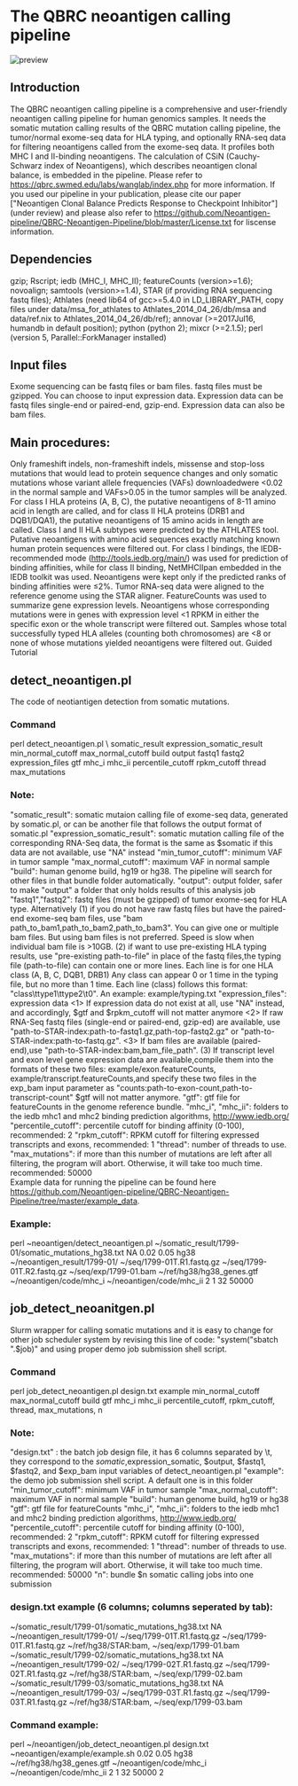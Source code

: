 # The QBRC neoantigen calling pipeline
![preview](https://github.com/Neoantigen-pipeline/Neoantigen-pipeline/blob/master/qbrc.jpeg)
## Introduction
The QBRC neoantigen calling pipeline is a comprehensive and user-friendly neoantigen calling pipeline for human genomics samples. It needs the somatic mutation calling results of the QBRC mutation calling pipeline, the tumor/normal exome-seq data for HLA typing, and optionally RNA-seq data for filtering neoantigens called from the exome-seq data. It profiles both MHC I and II-binding neoantigens. The calculation of CSiN (Cauchy-Schwarz index of Neoantigens), which describes neoantigen clonal balance, is embedded in the pipeline. Please refer to https://qbrc.swmed.edu/labs/wanglab/index.php for more information. If you used our pipeline in your publication, please cite our paper ["Neoantigen Clonal Balance Predicts Response to Checkpoint Inhibitor"] (under review) and please also refer to https://github.com/Neoantigen-pipeline/QBRC-Neoantigen-Pipeline/blob/master/License.txt for liscense information.
## Dependencies
gzip; Rscript; iedb (MHC_I, MHC_II); featureCounts (version>=1.6); novoalign; samtools (version>=1.4), STAR (if providing RNA sequencing fastq files); Athlates (need lib64 of gcc>=5.4.0 in LD_LIBRARY_PATH, copy files under data/msa_for_athlates to Athlates_2014_04_26/db/msa and data/ref.nix to Athlates_2014_04_26/db/ref); annovar (>=2017Jul16, humandb in default position); python (python 2); mixcr (>=2.1.5); perl (version 5, Parallel::ForkManager installed)
## Input files
Exome sequencing can be fastq files or bam files. fastq files must be gzipped. You can choose to input expression data. Expression data can be fastq files single-end or paired-end, gzip-end. Expression data can also be bam files.
## Main procedures:
Only frameshift indels, non-frameshift indels, missense and stop-loss mutations that would lead to protein sequence changes and only somatic mutations whose variant allele frequencies (VAFs) downloadedwere <0.02 in the normal sample and VAFs>0.05 in the tumor samples will be analyzed. For class I HLA proteins (A, B, C), the putative neoantigens of 8-11 amino acid in length are called, and for class II HLA proteins (DRB1 and DQB1/DQA1), the putative neoantigens of 15 amino acids in length are called. Class I and II HLA subtypes were predicted by the ATHLATES tool. Putative neoantigens with amino acid sequences exactly matching known human protein sequences were filtered out. For class I bindings, the IEDB-recommended mode (http://tools.iedb.org/main/) was used for prediction of binding affinities, while for class II binding, NetMHCIIpan embedded in the IEDB toolkit was used. Neoantigens were kept only if the predicted ranks of binding affinities were ≤2%. Tumor RNA-seq data were aligned to the reference genome using the STAR aligner. FeatureCounts was used to summarize gene expression levels. Neoantigens whose corresponding mutations were in genes with expression level <1 RPKM in either the specific exon or the whole transcript were filtered out. Samples whose total successfully typed HLA alleles (counting both chromosomes) are <8 or none of whose mutations yielded neoantigens were filtered out.
Guided Tutorial
## detect_neoantigen.pl
The code of neotiantigen detection from somatic mutations.
### Command
perl detect_neoantigen.pl \ somatic_result 
expression_somatic_result 
min_normal_cutoff max_normal_cutoff build output fastq1 fastq2 expression_files gtf mhc_i mhc_ii 
percentile_cutoff rpkm_cutoff thread max_mutations
### Note:
"somatic_result": somatic mutaion calling file of exome-seq data, generated by somatic.pl, or can be another file that follows the output format of somatic.pl 
"expression_somatic_result": somatic mutation calling file of the corresponding RNA-Seq data, the format is the same as $somatic if this data are not available, use "NA" instead 
"min_tumor_cutoff": minimum VAF in tumor sample 
"max_normal_cutoff": maximum VAF in normal sample 
"build": human genome build, hg19 or hg38. The pipeline will search for other files in that bundle folder automatically.
"output": output folder, safer to make "output" a folder that only holds results of this analysis job
"fastq1","fastq2": fastq files (must be gzipped) of tumor exome-seq for HLA type. Alternatively
(1) if you do not have raw fastq files but have the paired-end exome-seq bam files, use "bam path_to_bam1,path_to_bam2,path_to_bam3".
You can give one or multiple bam files. But using bam files is not preferred. Speed is slow when individual bam file is >10GB.
(2) if want to use pre-existing HLA typing results, use "pre-existing path-to-file" in place of the fastq files,the typing file (path-to-file) can contain one or more lines. Each line is for one HLA class (A, B, C, DQB1, DRB1)
Any class can appear 0 or 1 time in the typing file, but no more than 1 time.
Each line (class) follows this format: "class\ttype1\ttype2\t0". An example: example/typing.txt
"expression_files": expression data
<1> If expression data do not exist at all, use "NA" instead, and accordingly, $gtf and $rpkm_cutoff will not matter anymore
<2> If raw RNA-Seq fastq files (single-end or paired-end, gzip-ed) are available, use "path-to-STAR-index:path-to-fastq1.gz,path-top-fastq2.gz" or "path-to-STAR-index:path-to-fastq.gz".
<3> If bam files are available (paired-end),use "path-to-STAR-index:bam,bam_file_path".
(3) If transcript level and exon level gene expression data are available,compile them into the formats of these two files: example/exon.featureCounts, example/transcript.featureCounts,and specify these two files in the exp_bam input parameter as "counts:path-to-exon-count,path-to-transcript-count" $gtf will not matter anymore. 
"gtf": gtf file for featureCounts in the genome reference bundle. 
"mhc_i", "mhc_ii": folders to the iedb mhc1 and mhc2 binding prediction algorithms, http://www.iedb.org/ 
"percentile_cutoff": percentile cutoff for binding affinity (0-100), recommended: 2 
"rpkm_cutoff": RPKM cutoff for filtering expressed transcripts and exons, recommended: 1 
"thread": number of threads to use. 
"max_mutations": if more than this number of mutations are left after all filtering, the program will abort. Otherwise, it will take too much time. recommended: 50000\
Example data for running the pipeline can be found here https://github.com/Neoantigen-pipeline/QBRC-Neoantigen-Pipeline/tree/master/example_data.
### Example: 
perl ~neoantigen/detect_neoantigen.pl ~/somatic_result/1799-01/somatic_mutations_hg38.txt NA 0.02 0.05 hg38 ~/neoantigen_result/1799-01/ ~/seq/1799-01T.R1.fastq.gz ~/seq/1799-01T.R2.fastq.gz ~/seq/exp/1799-01.bam ~/ref/hg38/hg38_genes.gtf ~/neoantigen/code/mhc_i ~/neoantigen/code/mhc_ii 2 1 32 50000

## job_detect_neoanitgen.pl
Slurm wrapper for calling somatic mutations and it is easy to change for other job scheduler system by revising this line of code: "system("sbatch ".$job)" and using proper demo job submission shell script.
### Command
perl job_detect_neoantigen.pl design.txt example 
min_normal_cutoff max_normal_cutoff build gtf mhc_i mhc_ii 
percentile_cutoff, rpkm_cutoff, thread, max_mutations, n
### Note:
"design.txt" : the batch job design file, it has 6 columns separated by \t, they correspond to the $somatic,$expression_somatic, $output, $fastq1, $fastq2, and $exp_bam input variables of detect_neoantigen.pl 
"example": the demo job submission shell script. A default one is in this folder 
"min_tumor_cutoff": minimum VAF in tumor sample 
"max_normal_cutoff": maximum VAF in normal sample 
"build": human genome build, hg19 or hg38
"gtf": gtf file for featureCounts 
"mhc_i", "mhc_ii": folders to the iedb mhc1 and mhc2 binding prediction algorithms, http://www.iedb.org/ 
"percentile_cutoff": percentile cutoff for binding affinity (0-100), recommended: 2 
"rpkm_cutoff": RPKM cutoff for filtering expressed transcripts and exons, recommended: 1 
"thread": number of threads to use. 
"max_mutations": if more than this number of mutations are left after all filtering, the program will abort. Otherwise, it will take too much time. recommended: 50000 
"n": bundle $n somatic calling jobs into one submission
### design.txt example (6 columns; columns seperated by tab):
~/somatic_result/1799-01/somatic_mutations_hg38.txt NA ~/neoantigen_result/1799-01/ ~/seq/1799-01T.R1.fastq.gz ~/seq/1799-01T.R1.fastq.gz ~/ref/hg38/STAR:bam, ~/seq/exp/1799-01.bam 
~/somatic_result/1799-02/somatic_mutations_hg38.txt NA ~/neoantigen_result/1799-02/ ~/seq/1799-02T.R1.fastq.gz ~/seq/1799-02T.R1.fastq.gz ~/ref/hg38/STAR:bam, ~/seq/exp/1799-02.bam 
~/somatic_result/1799-03/somatic_mutations_hg38.txt NA ~/neoantigen_result/1799-03/ ~/seq/1799-03T.R1.fastq.gz ~/seq/1799-03T.R1.fastq.gz ~/ref/hg38/STAR:bam, ~/seq/exp/1799-03.bam
### Command example: 
perl ~/neoantigen/job_detect_neoantigen.pl design.txt ~neoantigen/example/example.sh 0.02 0.05 hg38 ~/ref/hg38/hg38_genes.gtf ~/neoantigen/code/mhc_i ~/neoantigen/code/mhc_ii 2 1 32 50000 2
